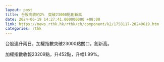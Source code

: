 ```yaml
---
layout: post
title: 台股高收約2%　突破23000點創新高
date: 2024-06-19 14:27:41.000000000 +08:00
link: https://news.rthk.hk/rthk/ch/component/k2/1758117-20240619.htm
categories: rthk
---
```


台股連升兩日，加權指數突破23000點關口，創新高。

加權指數收報23209點，升452點，升幅1.99%。
